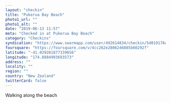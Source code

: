 ```yaml
---
layout: "checkin"
title: "Pukerua Bay Beach"
photo1_url: ""
photo1_alt: ""
date: "2019-06-13 11:57"
meta: "Checked in at Pukerua Bay Beach"
category: "Checkins"
syndication: "https://www.swarmapp.com/user/492614834/checkin/5d019176e55d8b002cac2235"
foursquare: "https://foursquare.com/v/4cc262e2806246885b60292f"
latitude: "-41.029281877339656"
longitude: "174.8884993693573"
address: ""
locality: ""
region: ""
country: "New Zealand"
twitterCard: false
---
```

Walking along the beach
